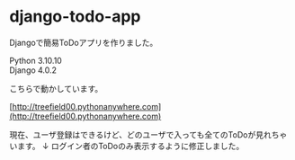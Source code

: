 # django-todo-app

Djangoで簡易ToDoアプリを作りました。  
  
Python 3.10.10  
Django 4.0.2  
  
こちらで動かしています。  
  
[http://treefield00.pythonanywhere.com](http://treefield00.pythonanywhere.com)

現在、ユーザ登録はできるけど、どのユーザで入っても全てのToDoが見れちゃいます。
↓
ログイン者のToDoのみ表示するように修正しました。